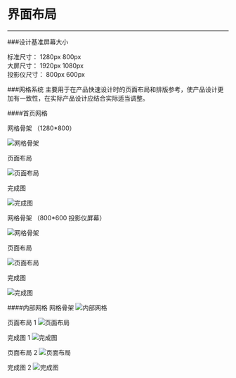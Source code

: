 # 界面布局
---
###设计基准屏幕大小

标准尺寸：  1280px 800px  
大屏尺寸：  1920px 1080px  
投影仪尺寸： 800px 600px  


###网格系统
主要用于在产品快速设计时的页面布局和排版参考，使产品设计更加有一致性，在实际产品设计应结合实际适当调整。

####首页网格

网格骨架 （1280*800）

<img src="../img/gridSys.png" alt="网格骨架">

页面布局  

<img src="../img/gridSys_2.png" alt="页面布局">

完成图  

<img src="../img/gridSys_3.png" alt="完成图">

网格骨架 （800*600 投影仪屏幕）

<img src="../img/gridSysSm.png" alt="网格骨架">

页面布局  

<img src="../img/gridSysSm_2.png" alt="页面布局">

完成图  

<img src="../img/gridSysSm_3.png" alt="完成图">

####内部网格
网格骨架
<img src="../img/gridSysIn.png" alt="内部网格">

页面布局 1
<img src="../img/gridSysIn_2.png" alt="页面布局">

完成图 1
<img src="../img/gridSysIn_4.png" alt="完成图">

页面布局 2
<img src="../img/gridSysIn_3.png" alt="页面布局">

完成图 2
<img src="../img/gridSysIn_5.png" alt="完成图">

